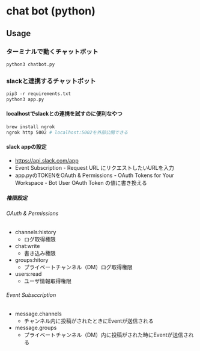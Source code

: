 # chat bot (python)

## Usage

### ターミナルで動くチャットボット
```python
python3 chatbot.py
```

### slackと連携するチャットボット
```python
pip3 -r requirements.txt
python3 app.py
```

#### localhostでslackとの連携を試すのに便利なやつ
```zsh
brew install ngrok
ngrok http 5002 # localhost:5002を外部公開できる
```

#### slack appの設定
- https://api.slack.com/app
- Event Subscription - Request URL にリクエストしたいURLを入力
- app.pyのTOKENをOAuth & Permissions - OAuth Tokens for Your Workspace - Bot User OAuth Token の値に書き換える

##### 権限設定

###### OAuth & Permissions
- channels:history
  - ログ取得権限
- chat:write
  - 書き込み権限
- groups:hitory
  - プライベートチャンネル（DM）ログ取得権限
- users:read
  - ユーザ情報取得権限

###### Event Subsccription
- message.channels
  - チャンネル内に投稿がされたときにEventが送信される
- message.groups
  - プライベートチャンネル（DM）内に投稿がされた時にEventが送信される

